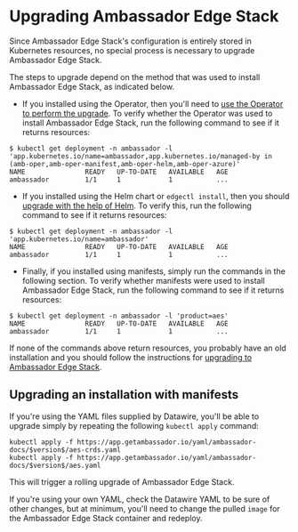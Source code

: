 # Upgrading Ambassador Edge Stack

Since Ambassador Edge Stack's configuration is entirely stored in Kubernetes resources, no special process
is necessary to upgrade Ambassador Edge Stack.

The steps to upgrade depend on the method that was used to install Ambassador Edge Stack, as indicated below.

* If you installed using the Operator, then you'll need to [use the Operator to perform the upgrade](../aes-operator/#updates-by-the-operator).
To verify whether the Operator was used to install Ambassador Edge Stack, run the following command
to see if it returns resources:
```
$ kubectl get deployment -n ambassador -l 'app.kubernetes.io/name=ambassador,app.kubernetes.io/managed-by in (amb-oper,amb-oper-manifest,amb-oper-helm,amb-oper-azure)'
NAME               READY   UP-TO-DATE   AVAILABLE   AGE
ambassador         1/1     1            1           ...
```

* If you installed using the Helm chart or `edgectl install`, then you should
[upgrade with the help of Helm](../helm/#migrating-to-the-ambassador-edge-stack).
To verify this, run the following command to see if it returns resources:
```
$ kubectl get deployment -n ambassador -l 'app.kubernetes.io/name=ambassador'
NAME               READY   UP-TO-DATE   AVAILABLE   AGE
ambassador         1/1     1            1           ...
```

* Finally, if you installed using manifests, simply run the commands in the following section. To verify whether
manifests were used to install Ambassador Edge Stack, run the following command to see if it returns resources:
```
$ kubectl get deployment -n ambassador -l 'product=aes'
NAME               READY   UP-TO-DATE   AVAILABLE   AGE
ambassador         1/1     1            1           ...
```

If none of the commands above return resources, you probably have an old installation and you should follow
the instructions for [upgrading to Ambassador Edge Stack](../upgrade-to-edge-stack/).

## Upgrading an installation with manifests

If you're using the YAML files supplied by Datawire, you'll be able to upgrade simply by repeating
the following `kubectl apply` command:

```
kubectl apply -f https://app.getambassador.io/yaml/ambassador-docs/$version$/aes-crds.yaml
kubectl apply -f https://app.getambassador.io/yaml/ambassador-docs/$version$/aes.yaml
```

This will trigger a rolling upgrade of Ambassador Edge Stack.

If you're using your own YAML, check the Datawire YAML to be sure of other changes, but at minimum,
you'll need to change the pulled `image` for the Ambassador Edge Stack container and redeploy.
